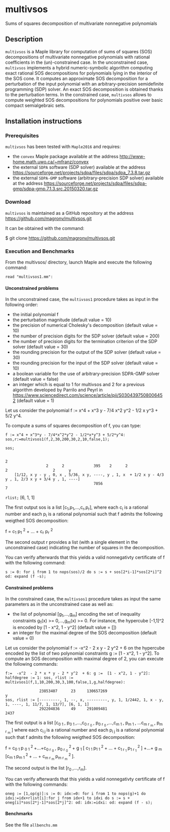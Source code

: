 # multivsos
Sums of squares decomposition of multivariate nonnegative polynomials

## Description
`multivsos` is a Maple library for computation of sums of squares (SOS) decompositions of multivariate nonnegative polynomials with rational coefficients in the (un)-constrained case. 
In the unconstrained case, `multivsos` implements a hybrid numeric-symbolic algorithm computing exact rational SOS decompositions for polynomials lying in the interior of the SOS cone. It computes an approximate SOS decomposition for a perturbation of the input polynomial with an arbitrary-precision semidefinite programming (SDP) solver. An exact SOS decomposition is obtained thanks to the perturbation terms. 
In the constrained case, `multivsos` allows to compute weighted SOS decompositions for polynomials positive over basic compact semialgebraic sets.

## Installation instructions
### Prerequisites
`multivsos` has been tested with `Maple2016` and requires: 
- the `convex` Maple package available at the address http://www-home.math.uwo.ca/~mfranz/convex
- the external `SDPA` software (SDP solver) available at the address https://sourceforge.net/projects/sdpa/files/sdpa/sdpa_7.3.8.tar.gz
- the external `SDPA-GMP` software (arbitrary-precision SDP solver) available at the address https://sourceforge.net/projects/sdpa/files/sdpa-gmp/sdpa-gmp.7.1.3.src.20150320.tar.gz


### Download
`multivsos` is maintained as a GitHub repository at the address https://github.com/magronv/multivsos.git

It can be obtained with the command:

$ git clone https://github.com/magronv/multivsos.git

### Execution and Benchmarks
From the multivsos/ directory, launch Maple and execute the following command:

`read "multivsos1.mm":`

#### Unconstrained problems

In the unconstrained case, the `multivsos1` procedure takes as input in the following order:

- the initial polynomial f 
- the perturbation magnitude (default value = 10)
- the precision of numerical Cholesky's decomposition (default value = 10)
- the number of precision digits for the SDP solver (default value = 200)
- the number of precision digits for the termination criterion of the SDP solver (default value = 30)
- the rounding precision for the output of the SDP solver (default value = 30)
- the rounding precision for the input of the SDP solver (default value = 10)
- a boolean variable for the use of arbitrary-precision SDPA-GMP solver (default value = false)
- an integer which is equal to 1 for multivsos and 2 for a previous algorithm developed by Parrilo and Peyrl in https://www.sciencedirect.com/science/article/pii/S0304397508006452 (default value = 1)

Let us consider the polynomial f := x^4 + x^3 y - 7/4 x^2 y^2 - 1/2 x y^3 + 5/2 y^4. 

To compute a sums of squares decomposition of f, you can type:

`f := x^4 + x^3*y - 7/4*x^2*y^2 - 1/2*x*y^3 + 5/2*y^4: sos,r:=multivsos1(f,2,30,200,30,2,10,false,1);`

`sos;`

                                                                                                         2
                      2      2             395    2      2                  2                    2      y
        [1/12, x y - y , 0, x , 5/36, x y, ----, y , 1, x  + 1/2 x y - 4/3 y , 1, 2/3 x y + 3/4 y , 1, ----]
                                           7056                                                         7

`rlist;`
                                                      [6, 1, 1]


The first output sos is a list [c<sub>1</sub>,p<sub>1</sub>,...,c<sub>r</sub>,p<sub>r</sub>], where each c<sub>i</sub> is a rational number and each p<sub>i</sub> is a rational polynomial such that f admits the following weigthed SOS decomposition:

f  = c<sub>1</sub> p<sub>1</sub> <sup>2</sup> + ... + c<sub>r</sub> p<sub>r</sub> <sup>2</sup>

The second output r provides a list (with a single element in the unconstrained case) indicating the number of squares in the decomposition.

You can verify afterwards that this yields a valid nonnegativty certificate of f with the following command:

`s := 0: for i from 1 to nops(sos)/2 do s := s + sos[2*i-1]*sos[2*i]^2 od: expand (f -s);`


#### Constrained problems

In the constrained case, the `multivsos1` procedure takes as input the same parameters as in the unconstrained case as well as:

- the list of polynomial [g<sub>1</sub>,...,g<sub>m</sub>] encoding the set of inequality constraints g<sub>1</sub>(x) >= 0,...,g<sub>m</sub>(x) >= 0. For instance, the hypercube [-1,1]^2 is encoded by [1 - x^2, 1 - y^2] (default value = [])
- an integer for the maximal degree of the SOS decomposition (default value = 0)

Let us consider the polynomial f := -x^2  - 2 x y - 2 y^2 + 6 on the hypercube encoded by the list of two polynomial constraints g :=  [1 - x^2, 1 - y^2]. To compute an SOS decomposition with maximal degree of 2, you can execute the following commands:

`f:=  -x^2  - 2 * x * y - 2 * y^2  + 6: g :=  [1 - x^2, 1 - y^2]: halfdegree := 1: sos, rlist := multivsos1(f,1,10,200,30,3,100,false,1,g,halfdegree):`


                   23853407      23     130657269                              y
    sos, rlist := [---------, 1, --, x, ---------, y, 1, 1/2442, 1, x - y, 1, ----, 1, 11/7, 1, 13/7], [6, 1, 1]
                   292204836     49     291009481                             2437

The first output is a list [c<sub>0 1 </sub>, p<sub>0 1 </sub>,...,c<sub>0 r <sub>0</sub> </sub>, p<sub>0 r <sub>0</sub> </sub>,...,c<sub>m 1 </sub>, p<sub>m 1 </sub>, ...c<sub>m r <sub>m</sub> </sub>, p<sub>m r <sub>m</sub> </sub>] where each  c<sub>i j </sub> is a rational number and each p<sub>i j </sub> is a rational polynomial such that f admits the following weigthed SOS decomposition:

f  = c<sub>0 1 </sub> p  <sub>0 1 </sub> <sup>2 </sup> +...+c<sub>0 r <sub>0</sub> </sub>, p<sub>0 r <sub>0</sub> </sub> <sup>2 </sup> + g <sub> 1 </sub> [ c<sub>1 1 </sub> p<sub>1 1 </sub> <sup>2 </sup> + ... + c<sub>1 r <sub>1</sub> </sub> p<sub>1 r <sub>1</sub> </sub> <sup>2 </sup> ] +...+ g <sub> m </sub> [c<sub>m 1 </sub> p<sub>m 1 </sub> <sup>2 </sup> + ... + c<sub>m r <sub>m</sub> </sub> p<sub>m r <sub>m</sub> </sub> <sup>2 </sup>].


The second output is the list [r<sub>0 </sub>,...,r<sub>m</sub>].

You can verify afterwards that this yields a valid nonnegativty certificate of f with the following commands:

`oneg := [1,op(g)]:s := 0: idx:=0: for i from 1 to nops(g)+1 do idxi:=idx+rlist[i]:for j from idx+1 to idxi do s := s + oneg[i]*sos[2*j-1]*sos[2*j]^2: od: idx:=idxi: od: expand (f - s);`


#### Benchmarks

See the file `allbenchs.mm` 
